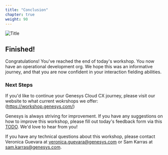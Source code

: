 ```yaml
---
title: "Conclusion"
chapter: true
weight: 90
---
```

![Title](/images/Conclusion.jpg)

## Finished!

Congratulations! You've reached the end of today's workshop. You now have an operational development org. We hope this was an informative journey, and that you are now confident in your interaction fielding abilities.  

### Next Steps
If you'd like to continue your Genesys Cloud CX journey, please visit our website to what current wokrshops we offer: (https://workshop.genesys.com/)

Genesys is always striving for improvement. If you have any suggestions on how to improve this workshop, please fill out today's feedback form via this [TODO](TODO). We'd love to hear from you!

If you have any technical questions about this workshop, please contact Veronica Guevara at veronica.guevara@genesys.com or Sam Karras at sam.karras@genesys.com.


